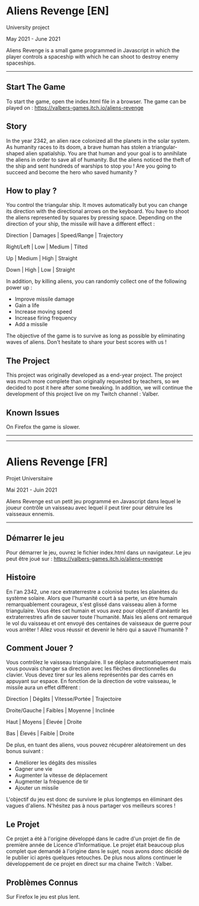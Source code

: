 # Aliens Revenge [EN]

University project

May 2021 - June 2021

Aliens Revenge is a small game programmed in Javascript in which the player controls a spaceship with which he can shoot to destroy enemy spaceships.

---

## Start The Game

To start the game, open the index.html file in a browser.
The game can be played on : https://valbers-games.itch.io/aliens-revenge

## Story

In the year 2342, an alien race colonized all the planets in the solar system. As humanity races to its doom, a brave human has stolen a triangular-shaped alien spatialship.
You are that human and your goal is to annihilate the aliens in order to save all of humanity. But the aliens noticed the theft of the ship and sent hundreds of warships to stop you !
Are you going to succeed and become the hero who saved humanity ?

## How to play ?

You control the triangular ship. It moves automatically but you can change its direction with the directional arrows on the keyboard.
You have to shoot the aliens represented by squares by pressing space. Depending on the direction of your ship, the missile will have a different effect :

Direction | Damages | Speed/Range | Trajectory

Right/Left | Low | Medium | Tilted

Up | Medium | High | Straight

Down | High | Low | Straight

In addition, by killing aliens, you can randomly collect one of the following power up :
- Improve missile damage
- Gain a life
- Increase moving speed
- Increase firing frequency
- Add a missile

The objective of the game is to survive as long as possible by eliminating waves of aliens. Don't hesitate to share your best scores with us !

## The Project

This project was originally developed as a end-year project. The project was much more complete than originally requested by teachers, so we decided to post it here after some tweaking.
In addition, we will continue the development of this project live on my Twitch channel : Valber.

## Known Issues

On Firefox the game is slower.

---

---

# Aliens Revenge [FR]

Projet Universitaire

Mai 2021 - Juin 2021

Aliens Revenge est un petit jeu programmé en Javascript dans lequel le joueur contrôle un vaisseau avec lequel il peut tirer pour détruire les vaisseaux ennemis.

---

## Démarrer le jeu

Pour démarrer le jeu, ouvrez le fichier index.html dans un navigateur.
Le jeu peut être joué sur : https://valbers-games.itch.io/aliens-revenge

## Histoire

En l'an 2342, une race extraterrestre a colonisé toutes les planètes du système solaire. Alors que l'humanité court à sa perte, un être humain remarquablement courageux, s'est glissé dans vaisseau alien à forme triangulaire.
Vous êtes cet humain et vous avez pour objectif d'anéantir les extraterrestres afin de sauver toute l'humanité. Mais les aliens ont remarqué le vol du vaisseau et ont envoyé des centaines de vaisseaux de guerre pour vous arrêter !
Allez vous réussir et devenir le héro qui a sauvé l'humanité ?

## Comment Jouer ?

Vous contrôlez le vaisseau triangulaire. Il se déplace automatiquement mais vous pouvais changer sa direction avec les flèches directionnelles du clavier.
Vous devez tirer sur les aliens représentés par des carrés en appuyant sur espace. En fonction de la direction de votre vaisseau, le missile aura un effet différent :

Direction | Dégâts | Vitesse/Portée | Trajectoire

Droite/Gauche | Faibles | Moyenne | Inclinée

Haut | Moyens | Élevée | Droite

Bas | Élevés | Faible | Droite

De plus, en tuant des aliens, vous pouvez récupérer aléatoirement un des bonus suivant :
- Améliorer les dégâts des missiles
- Gagner une vie
- Augmenter la vitesse de déplacement
- Augmenter la fréquence de tir
- Ajouter un missile

L'objectif du jeu est donc de survivre le plus longtemps en éliminant des vagues d'aliens. N'hésitez pas à nous partager vos meilleurs scores !

## Le Projet

Ce projet a été à l'origine développé dans le cadre d'un projet de fin de première année de Licence d'Informatique. Le projet était beaucoup plus complet que demandé à l'origine dans le sujet, nous avons donc décidé de le publier ici après quelques retouches.
De plus nous allons continuer le développement de ce projet en direct sur ma chaine Twitch : Valber.

## Problèmes Connus

Sur Firefox le jeu est plus lent.
